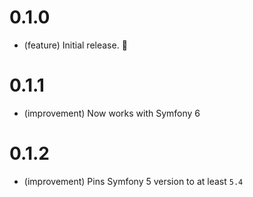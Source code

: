 0.1.0
=====

*   (feature) Initial release. 🙌

0.1.1
=====

*   (improvement) Now works with Symfony 6

0.1.2
=====

*   (improvement) Pins Symfony 5 version to at least `5.4`

